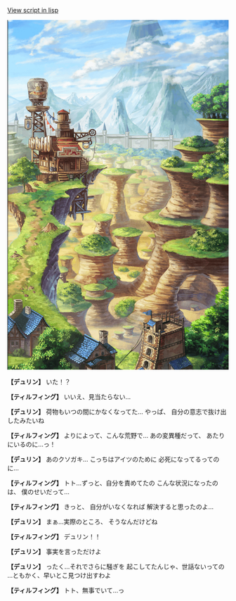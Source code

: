 [View script in lisp](../scripts/1530902.txt)

![005_Wilderness.png](../images/backgrounds/005_Wilderness.png)

**【デュリン】**
いた！？

**【ティルフィング】**
いいえ、見当たらない…

**【デュリン】**
荷物もいつの間にかなくなってた…
やっぱ、
自分の意志で抜け出したみたいね

**【ティルフィング】**
よりによって、こんな荒野で…
あの変異種だって、
あたりにいるのに…っ！

**【デュリン】**
あのクソガキ…
こっちはアイツのために
必死になってるってのに…

**【ティルフィング】**
トト…ずっと、自分を責めてたの
こんな状況になったのは、
僕のせいだって…

**【ティルフィング】**
きっと、
自分がいなくなれば
解決すると思ったのよ…

**【デュリン】**
まぁ…実際のところ、
そうなんだけどね

**【ティルフィング】**
デュリン！！

**【デュリン】**
事実を言っただけよ

**【デュリン】**
ったく…それでさらに騒ぎを
起こしてたんじゃ、世話ないっての
…ともかく、早いとこ見つけ出すわよ

**【ティルフィング】**
トト、無事でいて…っ